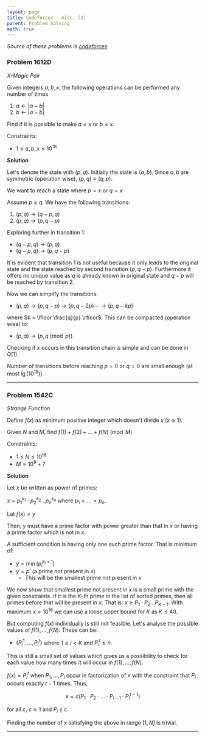 ```yaml
---
layout: page
title: Codeforces - misc. (2)
parent: Problem Solving
math: true
---
```


*Source of these problems is [codeforces](http://codeforces.com)*

### Problem 1612D

*X-Magic Pair*

Given integers $a, b, x$, the following operations can be performed any number of times
1. $a \leftarrow \vert a - b \vert$
1. $b \leftarrow \vert a - b \vert$

Find if it is possible to make $a = x$
or $b = x$.

Constraints:
- $1 \le a, b, x \le 10^{18}$

**Solution**

Let's denote the state with $(p, q)$.
Initially the state is $(a, b)$.
Since $a, b$ are symmetric (operation wise), $(p, q) \equiv (q, p)$.

We want to reach a state where $p = x$ or $q = x$

Assume $p \le q$. We have the following transitions:
1. $(p, q) \rightarrow (q - p, q)$
1. $(p, q) \rightarrow (p, q - p)$

Exploring further in transition 1:
- $(q - p, q) \rightarrow (p, q)$
- $(q - p, q) \rightarrow (p, q - p)$

It is evident that transition 1 is not useful because it only leads to
the original state and the state reached by second transition $(p, q - p)$.
Furthermore it offers no unique value as $q$ is already known in original state and $q - p$ will
be reached by transition 2.

Now we can simplify the transitions:
- $(p, q) \rightarrow (p, q - p) \rightarrow (p, q - 2p) \cdots \rightarrow (p, q - kp)$

where $k = \lfloor \frac{q}{p} \rfloor$.
This can be compacted (operation wise) to:
- $(p, q) \rightarrow (p, q \pmod p)$

Checking if $x$ occurs in this transition chain is simple
and can be done in $O(1)$.

Number of transitions before reaching $p = 0$ or $q = 0$
are small enough (at most $\lg(10^{18})$).

***

### Problem 1542C

*Strange Function*

Define $f(x)$ as minimum positive integer which doesn't
divide $x$ ($x \ge 1$).

Given $N$ and $M$, find $f(1) + f(2) + \ldots + f(N) \pmod M$

Constraints:
- $1 \le N \le 10^{16}$
- $M = 10^9 + 7$

**Solution**

Let $x$ be written as power of primes:

$x = p_1^{k_1} \cdot p_2^{k_2} \ldots p_n^{k_n}$
where $p_1 \lt \ldots \lt p_n$.

Let $f(x) = y$

Then, $y$ must have a prime factor with power greater
than that in $x$ or having a prime factor which is not in $x$.

A sufficient condition is having only one such prime factor.
That is minimum of:
- $y = \min \left( p_i^{k_i + 1} \right)$
- $y = p'$ (a prime not present in $x$)
  - This will be the smallest prime not present in $x$

We now show that smallest prime not present in $x$ is a small
prime with the given constraints. If it is the $K$-th prime in
the list of sorted primes, then all primes before that will be present in $x$.
That is: $x \ge P_1 \cdot P_2 \ldots P_{K-1}$.
With maximum $x = 10^{16}$ we can use a loose upper bound for $K$ as $K \le 40$.

But computing $f(x)$ individually is still not feasible.
Let's analyse the possible values of $f(1), \ldots, f(N)$.
These can be:
- $\{ P_i^1, \ldots,P_i^{t} \}$ where $1 \le i \lt K$ and $P_i^{t} \le n$.

This is still a small set of values which gives us a 
possibility to check for each value how many times it will
occur in $f(1), \ldots, f(N)$.

$f(x) = P_i^t$ when $P_1,\ldots,P_i$  occur in factorization of $x$ with the constraint
that $P_i$ occurs exactly $t-1$ times. Thus,

$$
x = c \left( P_1 \cdot P_2 \cdot \ldots \cdot P_{i-1} \cdot P_i^{t-1} \right)
$$

for all $c$, $c \ge 1$ and $P_i \nmid c$.

Finding the number of $x$ satisfying the above in range $[1, N]$ is trivial.

***